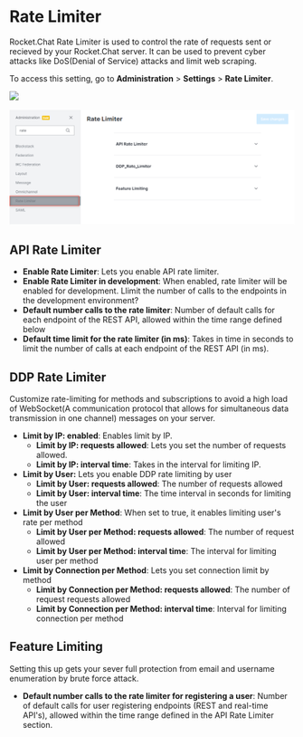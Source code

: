 # Rate Limiter

Rocket.Chat Rate Limiter is used to control the rate of requests sent or recieved by your Rocket.Chat server. It can be used to prevent cyber attacks like DoS(Denial of Service) attacks and limit web scraping.

To access this setting, go to **Administration** > **Settings** > **Rate Limiter**.

![](<../../../.gitbook/assets/2021-11-20\_23-29-48 (1) (1) (13).png>)

![](<../../../.gitbook/assets/image (671) (1) (1) (1).png>)

## API Rate Limiter <a href="#9f0duy7a3no" id="9f0duy7a3no"></a>

* **Enable Rate Limiter**: Lets you enable API rate limiter.
* **Enable Rate Limiter in development**: When enabled, rate limiter will be enabled for development. Llimit the number of calls to the endpoints in the development environment?
* **Default number calls to the rate limiter**: Number of default calls for each endpoint of the REST API, allowed within the time range defined below
* **Default time limit for the rate limiter (in ms)**: Takes in time in seconds to limit the number of calls at each endpoint of the REST API (in ms).

## DDP Rate Limiter <a href="#ikikwb84ti" id="ikikwb84ti"></a>

Customize rate-limiting for methods and subscriptions to avoid a high load of WebSocket(A communication protocol that allows for simultaneous data transmission in one channel) messages on your server.

* **Limit by IP: enabled**: Enables limit by IP.
  * **Limit by IP: requests allowed**: Lets you set the number of requests allowed.
  * **Limit by IP: interval time**: Takes in the interval for limiting IP.
* **Limit by User:** Lets you enable DDP rate limiting by user
  * **Limit by User: requests allowed**: The number of requests allowed
  * **Limit by User: interval time**: The time interval in seconds for limiting the user
* **Limit by User per Method**: When set to true, it enables limiting user's rate per method
  * **Limit by User per Method: requests allowed**: The number of request allowed
  * **Limit by User per Method: interval time**: The interval for limiting user per method
* **Limit by Connection per Method**: Lets you set connection limit by method
  * **Limit by Connection per Method: requests allowed**: The number of request requests allowed
  * **Limit by Connection per Method: interval time**: Interval for limiting connection per method

## Feature Limiting

Setting this up gets your sever full protection from email and username enumeration by brute force attack.

* **Default number calls to the rate limiter for registering a user**: Number of default calls for user registering endpoints (REST and real-time API's), allowed within the time range defined in the API Rate Limiter section.
